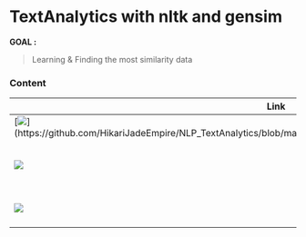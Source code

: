 # TextAnalytics with nltk and gensim
**GOAL :** <br>
> Learning & Finding the most similarity data

### Content

| Link | Description |
|------|-------------|
| [![](https://img.shields.io/badge/Git-.CSV-rgb(208,211,212)?style=f?style=flat-square&logo=github&logoColor=white)](https://github.com/HikariJadeEmpire/NLP_TextAnalytics/blob/main/FindingSimilarity_by_gensim_nltk/Car_and_MSRP.csv) | Raw data |
| [![](https://colab.research.google.com/assets/colab-badge.svg)](https://colab.research.google.com/github/HikariJadeEmpire/NLP_TextAnalytics/blob/main/FindingSimilarity_by_gensim_nltk/similarity_car.ipynb) | Text analytics with *Gensim*. |
| [![](https://colab.research.google.com/assets/colab-badge.svg)](https://colab.research.google.com/github/HikariJadeEmpire/NLP_TextAnalytics/blob/main/FindingSimilarity_by_gensim_nltk/Lab1NLTK.ipynb) | Text analytics with *NLTK*. |

